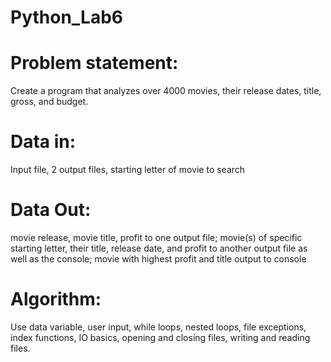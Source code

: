 # Python_Lab6

# Problem statement:
Create a program that analyzes over 4000 movies, their release dates, title, gross, and budget.
# Data in: 
Input file, 2 output files, starting letter of movie to search
# Data Out: 
movie release, movie title, profit to one output file; movie(s) of specific starting letter, their title, release date, and profit to another output file as well as the console; movie with highest profit and title output to console
# Algorithm: 
Use data variable, user input, while loops, nested loops, file exceptions, index functions, IO basics, opening and closing files, writing and reading files.

